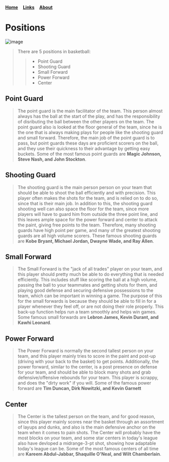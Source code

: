 [**Home**](README.md) 
&nbsp; &nbsp;[**Links**](links.md)
&nbsp; &nbsp;[**About**](about.md)
# Positions
![image](https://live.staticflickr.com/3239/3091160742_8aa4e7db16_b.jpg "image")
> There are 5 positions in basketball:
> > - Point Guard
> > - Shooting Guard
> > - Small Forward
> > - Power Forward
> > - Center


## Point Guard
> The point guard is the main facilitator of the team. This person almost always has the ball at the start of the play, and has the responsibility of disributing the ball between the other players on the team. The point guard also is looked at the floor general of the team, since he is the one that is always making plays for people like the shooting guard and small forward. Therefore, the main job of the point guard is to pass, but point guards these days are proficient scorers on the ball, and they use their quickness to their advantage by getting easy buckets. Some of the most famous point guards are **Magic Johnson, Steve Nash, and John Stockton**.

## Shooting Guard
> The shooting guard is the main person person on your team that should be able to shoot the ball efficiently and with precision. This player often makes the shots for the team, and is relied on to do so, since that is their main job. In addition to this, the shooting guard shooting well can also space the floor for the team, since more players will have to guard him from outside the three point line, and this leaves ample space for the power forward and center to attack the paint, giving free points to the team. Therefore, many shooting guards have high point per game, and many of the greatest shooting guards are all high volume scorers. These famous shooting guards are **Kobe Bryant, Michael Jordan, Dwayne Wade, and Ray Allen**.

## Small Forward
> The Small Forward is the "jack of all trades" player on your team, and this player should pretty much be able to do everything that is needed efficiently. This includes stuff like scoring the ball at a high volume, passing the ball to your teammates and getting shots for them, and playing good defense and securing defensive possessions to the team, which can be important in winning a game. The purpose of this for the small forwards is because they should be able to fill in for a player whenever they feel off, or are not doing their role properly. This back-up function helps run a team smoothly and helps win games. Some famous small forwards are **Lebron James, Kevin Durant, and Kawhi Leonard**.

## Power Forward
> The Power Forward is normally the second tallest person on your team, and this player mainly tries to score in the paint and post-up (driving with your back to the basket) to get points. Additionally, the power forward, similar to the center, is a post presence on defense for your team, and should be able to block many shots and grab defensive/offensive rebounds for your team. This player is scrappy, and does the "dirty work" if you will. Some of the famous power forward are **Tim Duncan, Dirk Nowitzki, and Kevin Garnett**

## Center 
> The Center is the tallest person on the team, and for good reason, since this player mainly scores near the basket through an assortment of layups and dunks, and also is the main defensive anchor on the team when it comes to pain shots. The Center will probably have the most blocks on your team, and some star centers in today's league also have devloped a midrange-3-pt shot, showing how adaptable today's league can be. Some of the most famous centers of all time are **Kareem Abdul-Jabbar, Shaquille O'Neal, and Wilt Chamberlain**. 
